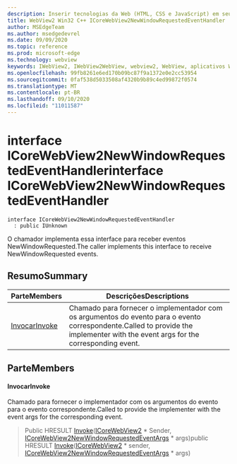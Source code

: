 ```yaml
---
description: Inserir tecnologias da Web (HTML, CSS e JavaScript) em seus aplicativos nativos com o controle WebView2 do Microsoft Edge
title: WebView2 Win32 C++ ICoreWebView2NewWindowRequestedEventHandler
author: MSEdgeTeam
ms.author: msedgedevrel
ms.date: 09/09/2020
ms.topic: reference
ms.prod: microsoft-edge
ms.technology: webview
keywords: IWebView2, IWebView2WebView, webview2, WebView, aplicativos Win32, Win32, Edge, ICoreWebView2, ICoreWebView2Controller, controle do navegador, HTML Edge, ICoreWebView2NewWindowRequestedEventHandler
ms.openlocfilehash: 99fb8261e6ed170b09bc87f9a1372e0e2cc53954
ms.sourcegitcommit: 0faf538d5033508af4320b9b89c4ed99872f0574
ms.translationtype: MT
ms.contentlocale: pt-BR
ms.lasthandoff: 09/10/2020
ms.locfileid: "11011587"
---
```

# <span data-ttu-id="abab9-104">interface ICoreWebView2NewWindowRequestedEventHandler</span><span class="sxs-lookup"><span data-stu-id="abab9-104">interface ICoreWebView2NewWindowRequestedEventHandler</span></span> 

```
interface ICoreWebView2NewWindowRequestedEventHandler
  : public IUnknown
```

<span data-ttu-id="abab9-105">O chamador implementa essa interface para receber eventos NewWindowRequested.</span><span class="sxs-lookup"><span data-stu-id="abab9-105">The caller implements this interface to receive NewWindowRequested events.</span></span>

## <span data-ttu-id="abab9-106">Resumo</span><span class="sxs-lookup"><span data-stu-id="abab9-106">Summary</span></span>

 <span data-ttu-id="abab9-107">Parte</span><span class="sxs-lookup"><span data-stu-id="abab9-107">Members</span></span>                        | <span data-ttu-id="abab9-108">Descrições</span><span class="sxs-lookup"><span data-stu-id="abab9-108">Descriptions</span></span>
--------------------------------|---------------------------------------------
[<span data-ttu-id="abab9-109">Invocar</span><span class="sxs-lookup"><span data-stu-id="abab9-109">Invoke</span></span>](#invoke) | <span data-ttu-id="abab9-110">Chamado para fornecer o implementador com os argumentos do evento para o evento correspondente.</span><span class="sxs-lookup"><span data-stu-id="abab9-110">Called to provide the implementer with the event args for the corresponding event.</span></span>

## <span data-ttu-id="abab9-111">Parte</span><span class="sxs-lookup"><span data-stu-id="abab9-111">Members</span></span>

#### <span data-ttu-id="abab9-112">Invocar</span><span class="sxs-lookup"><span data-stu-id="abab9-112">Invoke</span></span> 

<span data-ttu-id="abab9-113">Chamado para fornecer o implementador com os argumentos do evento para o evento correspondente.</span><span class="sxs-lookup"><span data-stu-id="abab9-113">Called to provide the implementer with the event args for the corresponding event.</span></span>

> <span data-ttu-id="abab9-114">Public HRESULT [Invoke](#invoke)([ICoreWebView2](icorewebview2.md) \* Sender, [ICoreWebView2NewWindowRequestedEventArgs](icorewebview2newwindowrequestedeventargs.md) \* args)</span><span class="sxs-lookup"><span data-stu-id="abab9-114">public HRESULT [Invoke](#invoke)([ICoreWebView2](icorewebview2.md) \* sender, [ICoreWebView2NewWindowRequestedEventArgs](icorewebview2newwindowrequestedeventargs.md) \* args)</span></span>

